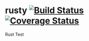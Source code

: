 # rusty [![Build Status](https://travis-ci.org/drunz/rusty.svg)](https://travis-ci.org/drunz/rusty) [![Coverage Status](https://coveralls.io/repos/drunz/rusty/badge.svg?branch=master&service=github)](https://coveralls.io/github/drunz/rusty?branch=master)

Rust Test
